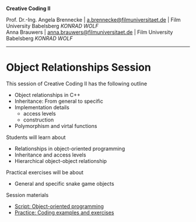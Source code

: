 **Creative Coding II**

Prof. Dr.-Ing. Angela Brennecke | a.brennecke@filmuniversitaet.de | Film University Babelsberg *KONRAD WOLF*   
Anna Brauwers | anna.brauwers@filmuniversitaet.de | Film University Babelsberg *KONRAD WOLF*

---

# Object Relationships Session 

This session of Creative Coding II has the following outline

- Object relationships in C++
- Inheritance: From general to specific
- Implementation details
  - access levels
  - construction
- Polymorphism and virtal functions

Students will learn about

- Relationships in object-oriented programming
- Inheritance and access levels
- Hierarchical object-object relationship

Practical exercises will be about

- General and specific snake game objects

Session materials

- [Script: Object-oriented programming](./object_oriented.md)
- [Practice: Coding examples and exercises](./code/)

